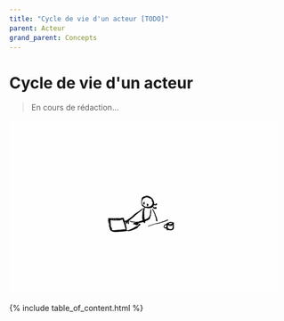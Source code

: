 ```yaml
---
title: "Cycle de vie d'un acteur [TODO]"
parent: Acteur
grand_parent: Concepts
---
```


# Cycle de vie d'un acteur

> En cours de rédaction...

![SynApps](../../assets/under-progress.gif)

{% include table_of_content.html %}
